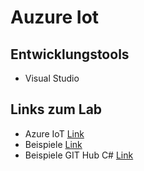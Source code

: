 # Auzure Iot

## Entwicklungstools
- Visual Studio

## Links zum Lab
- Azure IoT [Link](https://azure.microsoft.com/de-de/services/iot-hub/?&ef_id=EAIaIQobChMIx7W769LN8AIVQ7rVCh3Nmw8HEAAYASAAEgL2WPD_BwE:G:s&OCID=AID2100008_SEM_EAIaIQobChMIx7W769LN8AIVQ7rVCh3Nmw8HEAAYASAAEgL2WPD_BwE:G:s&gclid=EAIaIQobChMIx7W769LN8AIVQ7rVCh3Nmw8HEAAYASAAEgL2WPD_BwE)
- Beispiele [Link](https://docs.microsoft.com/de-de/samples/browse/?products=azure&term=azure%20iot%20hub&terms=azure%20iot%20hub)
- Beispiele GIT Hub C# [Link](https://github.com/Azure-Samples/azure-iot-samples-csharp) 
